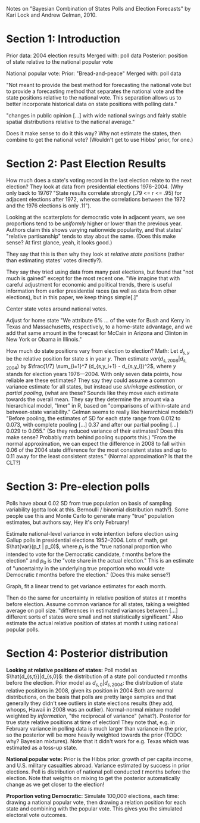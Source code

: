 Notes on "Bayesian Combination of States Polls and Election Forecasts" by Kari Lock and Andrew Gelman, 2010.

# Section 1: Introduction

Prior data: 2004 election results
Merged with: poll data
Posterior: position of state relative to the national popular vote

National popular vote:
Prior: "Bread-and-peace"
Merged with: poll data

"Not meant to provide the best method for forecasting the national vote but to provide a forecasting method that separates the national vote and the state positions relative to the national vote. This separation allows us to better incorporate historical data on state positions with polling data."

"changes in public opinion […] with wide national swings and fairly stable spatial distributions relative to the national average."

Does it make sense to do it this way? Why not estimate the states, then combine to get the national vote? (Wouldn't get to use Hibbs' prior, for one.)

# Section 2: Past Election Results

How much does a state's voting record in the last election relate to the next election? They look at data from presidential elections 1976–2004. (Why only back to 1976? "State results correlate strongly (.79 <= r <= .95) for adjacent elections after 1972, whereas the correlations between the 1972 and the 1976 elections is only .11").

Looking at the scatterplots for democratic vote in adjacent years, we see proportions tend to be _uniformly_ higher or lower  than the previous year. Authors claim this shows varying nationwide popularity, and that states' "relative partisanship" tends to stay about the same. (Does this make sense? At first glance, yeah, it looks good.)

They say that this is then why they look at _relative state positions_ (rather than estimating states' votes directly?).

They say they tried using data from many past elections, but found that "not much is gained" except for the most recent one. "We imagine that with careful adjustment for economic and political trends, there is useful information from earlier presidential races (as well as data from other elections), but in this paper, we keep things simple[.]"

Center state votes around national votes.

Adjust for home state "We attribute 6% … of the vote for Bush and Kerry in Texas and Massachusetts, respectively, to a home-state advantage, and we add that same amount in the forecast for McCain in Arizona and Clinton in New York or Obama in Illinois."

How much do state positions vary from election to election? Math: Let $d_{s,y}$ be the relative position for state $s$ in year $y$. Then estimate $var(d_{s,2008} | d_{s,2004})$ by $\frac{1/7} \sum_{i=1}^7 (d_{s,y_i+1} - d_{s,y_i})^2$, where $y$ stands for election years 1976—2004. With only seven data points, how reliable are these estimates? They say they could assume a common variance estimate for all states, but instead use _shrinkage estimation_, or _partial pooling_, (what are these? Sounds like they move each estimate towards the overall mean. They say they determine the amount via a hierarchical model, "lmer" in R, based on "comparisons of within-state and between-state variability." Gelman seems to really like hierarchical models?) "Before pooling, the estimates of SD for each state range from 0.012 to 0.073, with complete pooling […] 0.37 and after our partial pooling […] 0.029 to 0.055." (So they reduced variance of their estimates? Does this make sense? Probably math behind pooling supports this.) "From the normal approximation, we can expect the difference in 2008 to fall within 0.06 of the 2004 state difference for the most consistent states and up to 0.11 away for the least consistent states." (Normal approximation? Is that the CLT?)

# Section 3: Pre-election polls

Polls have about 0.02 SD from true population on basis of sampling variability (gotta look at this. Bernoulli / binomial distribution math?). Some people use this and Monte Carlo to generate many "true" population estimates, but authors say, Hey it's only February!

Estimate national-level variance in vote intention before election using Gallup polls in presidential elections 1952–2004. Lots of math, get $\hat{var}(p_t | p_0)$, where $p_t$ is the "true national proportion who intended to vote for the Democratic candidate, $t$ months before the election" and $p_0$ is the "vote share in the actual election." This is an estimate of "uncertainty in the underlying true proportion who would vote Democratic $t$ months before the election." (Does this make sense?)

Graph, fit a linear trend to get variance estimates for each month.

Then do the same for uncertainty in relative position of states at $t$ months before election. Assume common variance for all states, taking a weighted average on poll size. "differences in estimated variances between […] different sorts of states were small and not statistically significant." Also estimate the actual relative position of states at month $t$ using national popular polls.

# Section 4: Posterior distribution

**Looking at relative positions of states:**
Poll model as $\hat{d_{s,t}}|d_{s,0}$: the distribution of a state poll conducted $t$ months before the election.
Prior model as $d_{s,0}|d_{s,2004}$: the distribution of state relative positions in 2008, given its position in 2004
Both are normal distributions, on the basis that polls are pretty large samples and that generally they didn't see outliers in state elections results (they add, whoops, Hawaii in 2008 was an outlier).
Normal-normal mixture model weighted by _information_, "the reciprocal of variance" (what?).
Posterior for true state relative positions at time of election!
They note that, e.g. in February variance in polling data is much larger than variance in the prior, so the posterior will be more heavily weighted towards the prior (TODO: why? Bayesian mixtures).
Note that it didn't work for e.g. Texas which was estimated as a toss-up state.

**National popular vote:**
Prior is the Hibbs prior: growth of per capita income, and U.S. military casualties abroad. Variance estimated by success in prior elections.
Poll is distribution of national poll conducted $t$ months before the election.
Note that weights on mixing to get the posterior automatically change as we get closer to the election!

**Proportion voting Democratic:**
Simulate 100,000 elections, each time: drawing a national popular vote, then drawing a relation position for each state and combining with the popular vote. This gives you the simulated electoral vote outcomes.
